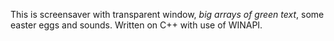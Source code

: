 This is screensaver with transparent window, *big arrays of green text*, some easter eggs and sounds. Written on C++ with use of WINAPI.